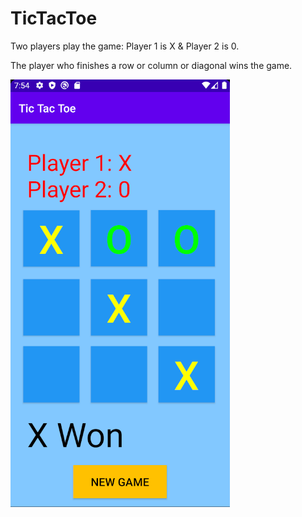 # TicTacToe
Two players play the game: Player 1 is X &
                           Player 2 is 0.

The player who finishes a row or column or diagonal wins the game.

                           



![](screenshot.png)
